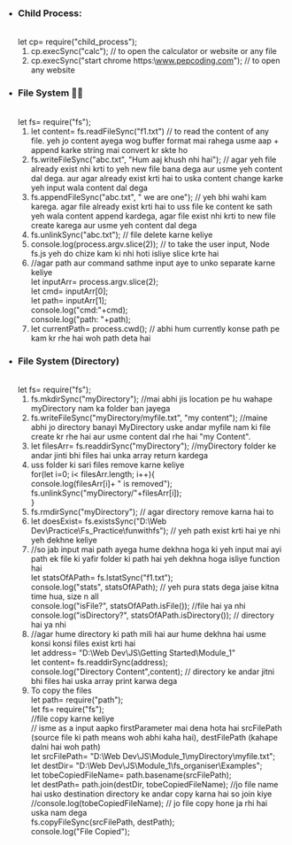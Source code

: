* <h3> Child Process: </h3>
   <br>let cp= require("child_process");
   
   1. cp.execSync("calc");  // to open the calculator or website or any file
   2. cp.execSync("start chrome https:\\www.pepcoding.com"); // to open any website

* <h3>File System 🤸‍♂️</h3>
   <br>let fs= require("fs");
   
   1. let content= fs.readFileSync("f1.txt") // to read the content of any file. yeh jo content ayega wog buffer format mai rahega usme aap + append karke string mai convert kr skte ho
   2. fs.writeFileSync("abc.txt", "Hum aaj khush nhi hai"); // agar yeh file already exist nhi krti to yeh new file bana dega aur usme yeh content dal dega. aur agar already exist       krti hai to uska content change karke yeh input wala content dal dega
   3. fs.appendFileSync("abc.txt", " we are one"); // yeh bhi wahi kam karega. agar file already exist krti hai to uss file ke content ke sath yeh wala content append kardega,          agar file exist nhi krti to new file create karega aur usme yeh content dal dega
   4. fs.unlinkSync("abc.txt"); // file delete karne keliye
   5. console.log(process.argv.slice(2)); // to take the user input, Node fs.js yeh do chize kam ki nhi hoti isliye slice krte hai
   6. //agar path aur command sathme input aye to unko separate karne keliye
         <br> let inputArr= process.argv.slice(2);
         <br> let cmd= inputArr[0];
         <br> let path= inputArr[1];
         <br> console.log("cmd:"+cmd);
         <br> console.log("path: "+path);
   7. let currentPath= process.cwd(); // abhi hum currently konse path pe kam kr rhe hai woh path deta hai 

* <h3>File System (Directory) </h3>
   <br>let fs= require("fs");
    
   1. fs.mkdirSync("myDirectory"); //mai abhi jis location pe hu wahape myDirectory nam ka folder ban jayega
   2. fs.writeFileSync("myDirectory/myfile.txt", "my content"); //maine abhi jo directory banayi MyDirectory uske andar myfile nam ki file create kr rhe hai aur usme content dal rhe hai "my Content".
   3. let filesArr= fs.readdirSync("myDirectory"); //myDirectory folder ke andar jinti bhi files hai unka array return kardega
   4. uss folder ki sari files remove karne keliye
    <br> for(let i=0; i< filesArr.length; i++){
   <br> console.log(filesArr[i]+ " is removed");
    <br> fs.unlinkSync("myDirectory/"+filesArr[i]);
<br>} 
   5. fs.rmdirSync("myDirectory"); // agar directory remove karna hai to
   6. let doesExist= fs.existsSync("D:\\Web Dev\\Practice\\Fs_Practice\\funwithfs"); // yeh path exist krti hai ye nhi yeh dekhne keliye
   7. //so jab input mai path ayega hume dekhna hoga ki yeh input mai ayi path ek file ki yafir folder ki path hai yeh dekhna hoga isliye function hai
    <br>let statsOfAPath= fs.lstatSync("f1.txt");
    <br>console.log("stats", statsOfAPath); // yeh pura stats dega jaise kitna time hua, size n all
    <br>console.log("isFile?", statsOfAPath.isFile()); //file hai ya nhi 
    <br>console.log("isDirectory?", statsOfAPath.isDirectory()); // directory hai ya nhi
   8. //agar hume directory ki path mili hai aur hume dekhna hai usme konsi konsi files exist krti hai
     <br>let address= "D:\\Web Dev\\JS\\Getting Started\\Module_1"
     <br>let content= fs.readdirSync(address);
     <br>console.log("Directory Content",content); // directory ke andar jitni bhi files hai uska array print karwa dega
   9. To copy the files
     <br>let path= require("path");
     <br>let fs= require("fs");
     <br> //file copy karne keliye
     <br> // isme as a input aapko firstParameter mai dena hota hai srcFilePath (source file ki path means woh abhi kaha hai), destFilePath (kahape dalni hai woh path)
     <br>let srcFilePath= "D:\\Web Dev\\JS\\Module_1\\myDirectory\\myfile.txt";
     <br>let destDir= "D:\\Web Dev\\JS\\Module_1\\fs_organiser\\Examples";
     <br>let tobeCopiedFileName= path.basename(srcFilePath);
     <br>let destPath= path.join(destDir, tobeCopiedFileName); //jo file name hai usko destination directory ke andar copy karna hai so join kiye
     <br>//console.log(tobeCopiedFileName); // jo file copy hone ja rhi hai uska nam dega
     <br>fs.copyFileSync(srcFilePath, destPath);
     <br>console.log("File Copied");


      
